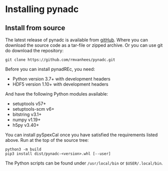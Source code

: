Installing pynadc
=================

Install from source
-------------------

The latest release of pynadc is available from
[gitHub](https://github.com/rmvanhees/pynadc).
Where you can download the source code as a tar-file or zipped archive.
Or you can use git do download the repository:

    git clone https://github.com/rmvanhees/pynadc.git

Before you can install pynadREc, you need:

 * Python version 3.7+ with development headers
 * HDF5 version 1.10+ with development headers

And have the following Python modules available:

 * setuptools v57+
 * setuptools-scm v6+
 * bitstring v3.1+
 * numpy v1.19+
 * h5py v3.40+

You can install pySpexCal once you have satisfied the requirements listed above.
Run at the top of the source tree:

    python3 -m build  
    pip3 install dist/pynadc-<version>.whl [--user]

The Python scripts can be found under `/usr/local/bin` or `$USER/.local/bin`.
